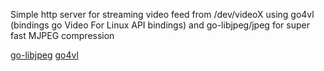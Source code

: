 Simple http server for streaming video feed from /dev/videoX using go4vl (bindings go Video For Linux API bindings) and go-libjpeg/jpeg for super fast MJPEG compression

[go-libjpeg](https://github.com/pixiv/go-libjpeg)
[go4vl](https://github.com/vladimirvivien/go4vl)
